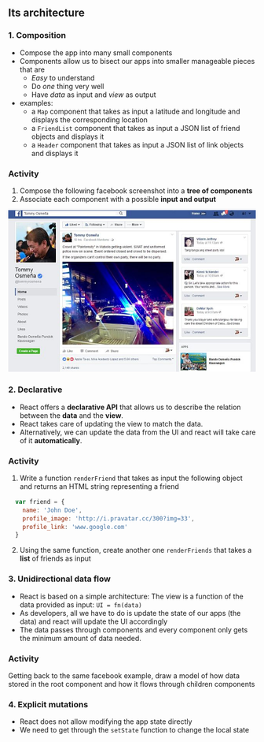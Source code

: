 ## Its architecture

### 1. Composition

* Compose the app into many small components
* Components allow us to bisect our apps into smaller manageable pieces that are
  * *Easy* to understand
  * Do *one* thing very well
  * Have *data* as input and *view* as output
* examples:
  * a `Map` component that takes as input a latitude and longitude and displays the corresponding location
  * a `FriendList` component that takes as input a JSON list of friend objects and displays it
  * a `Header` component that takes as input a JSON list of link objects and displays it

### Activity

1. Compose the following facebook screenshot into a **tree of components**
2. Associate each component with a possible **input and output**

  ![facebook screenshot](img/facebook-screenshot.jpg)

### 2. Declarative

* React offers a **declarative API** that allows us to describe the relation between the **data** and the **view**.
* React takes care of updating the view to match the data.
* Alternatively, we can update the data from the UI and react will take care of it **automatically**.

### Activity

1. Write a function `renderFriend` that takes as input the following object and returns an HTML string representing a friend

  ```javascript
    var friend = {
      name: 'John Doe',
      profile_image: 'http://i.pravatar.cc/300?img=33',
      profile_link: 'www.google.com'
    }
  ```

2. Using the same function, create another one `renderFriends` that takes a **list** of friends as input

### 3. Unidirectional data flow

* React is based on a simple architecture: The view is a function of the data provided as input: `UI = fn(data)`
* As developers, all we have to do is update the state of our apps (the data) and react will update the UI accordingly
* The data passes through components and every component only gets the minimum amount of data needed.

### Activity

Getting back to the same facebook example, draw a model of how data stored in the root component and how it flows through children components

### 4. Explicit mutations

* React does not allow modifying the app state directly
* We need to get through the `setState` function to change the local state

